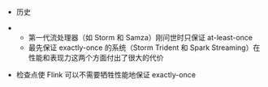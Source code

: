 - 历史

- - 第一代流处理器（如      Storm 和 Samza）刚问世时只保证      at-least-once
  - 最先保证      exactly-once 的系统（Storm Trident      和 Spark Streaming）在性能和表现力这两个方面付出了很大的代价

- 检查点使 Flink     可以不需要牺牲性能地保证 exactly-once 